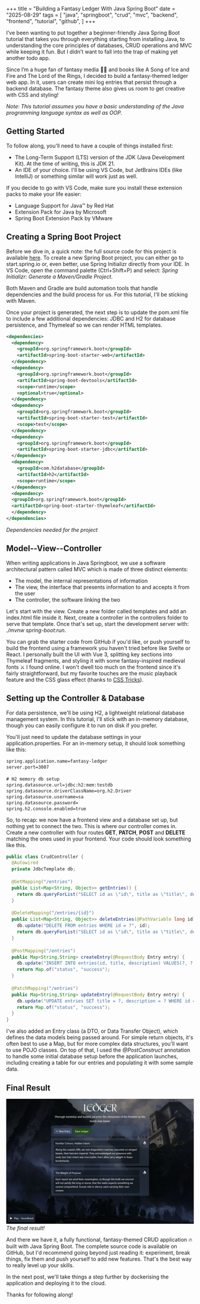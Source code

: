 +++
title = "Building a Fantasy Ledger With Java Spring Boot"
date = "2025-08-29"
tags = [
    "java",
    "springboot",
    "crud",
    "mvc",
    "backend",
    "frontend",
    "tutorial",
    "github",
]
+++

I’ve been wanting to put together a beginner-friendly Java Spring Boot tutorial that takes you through everything starting from installing Java, to understanding the core principles of databases, CRUD operations and MVC while keeping it fun. But I didn’t want to fall into the trap of making yet another todo app.

Since I’m a huge fan of fantasy media 🧝‍♂️ and books like A Song of Ice and Fire and The Lord of the Rings, I decided to build a fantasy-themed ledger web app. In it, users can create mini log entries that persist through a backend database. The fantasy theme also gives us room to get creative with CSS and styling!

_Note: This tutorial assumes you have a basic understanding of the Java programming language syntax as well as OOP._

## Getting Started

To follow along, you'll need to have a couple of things installed first:

- The Long-Term Support (LTS) version of the JDK (Java Development Kit). At the time of writing, this is JDK 21.
- An IDE of your choice. I'll be using VS Code, but JetBrains IDEs (like IntelliJ) or something similar will work just as well.

If you decide to go with VS Code, make sure you install these extension packs to make your life easier:

- Language Support for Java™ by Red Hat
- Extension Pack for Java by Microsoft
- Spring Boot Extension Pack by VMware

## Creating a Spring Boot Project

Before we dive in, a quick note: the full source code for this project is available [here](https://github.com/myl117/ledger-journal-app). To create a new Spring Boot project, you can either go to start.spring.io or, even better, use Spring Initializr directly from your IDE. In VS Code, open the command palette (Ctrl+Shift+P) and select: _Spring Initializr: Generate a Maven/Gradle Project_.

Both Maven and Gradle are build automation tools that handle dependencies and the build process for us. For this tutorial, I'll be sticking with Maven.

Once your project is generated, the next step is to update the pom.xml file to include a few additional dependencies: JDBC and H2 for database persistence, and Thymeleaf so we can render HTML templates.

```xml
<dependencies>
  <dependency>
    <groupId>org.springframework.boot</groupId>
    <artifactId>spring-boot-starter-web</artifactId>
  </dependency>
  <dependency>
    <groupId>org.springframework.boot</groupId>
    <artifactId>spring-boot-devtools</artifactId>
    <scope>runtime</scope>
    <optional>true</optional>
  </dependency>
  <dependency>
    <groupId>org.springframework.boot</groupId>
    <artifactId>spring-boot-starter-test</artifactId>
    <scope>test</scope>
  </dependency>
  <dependency>
    <groupId>org.springframework.boot</groupId>
    <artifactId>spring-boot-starter-jdbc</artifactId>
  </dependency>
  <dependency>
    <groupId>com.h2database</groupId>
    <artifactId>h2</artifactId>
    <scope>runtime</scope>
  </dependency>
  <dependency>
  <groupId>org.springframework.boot</groupId>
  <artifactId>spring-boot-starter-thymeleaf</artifactId>
  </dependency>
</dependencies>
```

_Dependencies needed for the project_

## Model--View--Controller

When writing applications in Java Springboot, we use a software architectural pattern called MVC which is made of three distinct elements:

- The model, the internal representations of information
- The view, the interface that presents information to and accepts it from the user
- The controller, the software linking the two

Let's start with the view. Create a new folder called templates and add an index.html file inside it. Next, create a controller in the controllers folder to serve that template. Once that's set up, start the development server with: _./mvnw spring-boot:run_.

You can grab the starter code from GitHub if you'd like, or push yourself to build the frontend using a framework you haven't tried before like Svelte or React. I personally built the UI with Vue 3, splitting key sections into Thymeleaf fragments, and styling it with some fantasy-inspired medieval fonts ⚔️ I found online. I won't dwell too much on the frontend since it's fairly straightforward, but my favorite touches are the music playback feature and the CSS glass effect (thanks to [CSS Tricks](https://css-tricks.com/backdrop-filter-effect-with-css/)).

## Setting up the Controller & Database

For data persistence, we'll be using H2, a lightweight relational database management system. In this tutorial, I'll stick with an in-memory database, though you can easily configure it to run on disk if you prefer.

You'll just need to update the database settings in your application.properties. For an in-memory setup, it should look something like this:

```properties
spring.application.name=fantasy-ledger
server.port=3007

# H2 memory db setup
spring.datasource.url=jdbc:h2:mem:testdb
spring.datasource.driverClassName=org.h2.Driver
spring.datasource.username=sa
spring.datasource.password=
spring.h2.console.enabled=true

```

So, to recap: we now have a frontend view and a database set up, but nothing yet to connect the two. This is where our controller comes in. Create a new controller with four routes **GET**, **PATCH**, **POST** and **DELETE** matching the ones used in your frontend. Your code should look something like this.

```java
public class CrudController {
  @Autowired
  private JdbcTemplate db;

  @GetMapping("/entries")
  public List<Map<String, Object>> getEntries() {
    return db.queryForList("SELECT id as \"id\", title as \"title\", description as \"description\" FROM entries");
  }

  @DeleteMapping("/entries/{id}")
  public List<Map<String, Object>> deleteEntries(@PathVariable long id) {
    db.update("DELETE FROM entries WHERE id = ?", id);
    return db.queryForList("SELECT id as \"id\", title as \"title\", description as \"description\" FROM entries");
  }

  @PostMapping("/entries")
  public Map<String,String> createEntry(@RequestBody Entry entry) {
    db.update("INSERT INTO entries(id, title, description) VALUES(?, ?, ?)", entry.getId(), entry.getTitle(), entry.getDescription());
    return Map.of("status", "success");
  }

  @PatchMapping("/entries")
  public Map<String,String> updateEntry(@RequestBody Entry entry) {
    db.update("UPDATE entries SET title = ?, description = ? WHERE id = ?",  entry.getTitle(), entry.getDescription(), entry.getId());
    return Map.of("status", "success");
  }
}
```

I've also added an Entry class (a DTO, or Data Transfer Object), which defines the data models being passed around. For simple return objects, it's often best to use a Map, but for more complex data structures, you'll want to use POJO classes. On top of that, I used the _@PostConstruct_ annotation to handle some initial database setup before the application launches, including creating a table for our entries and populating it with some sample data.

## Final Result

![Image of the final result](/images/building-fantasy-ledger-java-spring-boot/application.jpg)
_The final result!_

And there we have it, a fully functional, fantasy-themed CRUD application 🔥 built with Java Spring Boot. The complete source code is available on GitHub, but I'd recommend going beyond just reading it: experiment, break things, fix them and push yourself to add new features. That's the best way to really level up your skills.

In the next post, we'll take things a step further by dockerising the application and deploying it to the cloud.

Thanks for following along!
